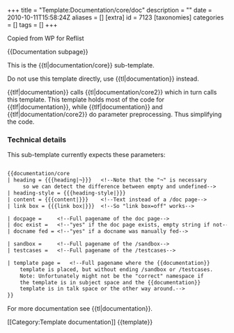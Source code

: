 +++
title = "Template:Documentation/core/doc"
description = ""
date = 2010-10-11T15:58:24Z
aliases = []
[extra]
id = 7123
[taxonomies]
categories = []
tags = []
+++

Copied from WP for Reflist

{{Documentation subpage}}
<!-- PLEASE ADD CATEGORIES AND INTERWIKIS AT THE BOTTOM OF THIS PAGE -->

This is the {{tl|documentation/core}} sub-template.

Do not use this template directly, use {{tl|documentation}} instead.

{{tlf|documentation}} calls {{tl|documentation/core2}} which in turn calls this template. This template holds most of the code for {{tlf|documentation}}, while {{tlf|documentation}} and {{tlf|documentation/core2}} do parameter preprocessing. Thus simplifying the code.


###  Technical details 


This sub-template currently expects these parameters:


```txt

{{documentation/core
| heading = {{{heading|¬}}}   <!--Note that the "¬" is necessary 
     so we can detect the difference between empty and undefined-->
| heading-style = {{{heading-style|}}}
| content = {{{content|}}}    <!--Text instead of a /doc page-->
| link box = {{{link box|}}}  <!--So "link box=off" works-->

| docpage =     <!--Full pagename of the doc page-->
| doc exist =   <!--"yes" if the doc page exists, empty string if not-->
| docname fed = <!--"yes" if a docname was manually fed-->

| sandbox =     <!--Full pagename of the /sandbox-->
| testcases =   <!--Full pagename of the /testcases-->

| template page =   <!--Full pagename where the {{documentation}}
    template is placed, but without ending /sandbox or /testcases.
    Note: Unfortunately might not be the "correct" namespace if 
    the template is in subject space and the {{documentation}} 
    template is in talk space or the other way around.-->
}}

```


For more documentation see {{tl|documentation}}.

<includeonly>
<!-- CATEGORIES AND INTERWIKIS HERE, THANKS -->
[[Category:Template documentation]]

</includeonly>
<noinclude>{{template}}</noinclude>
